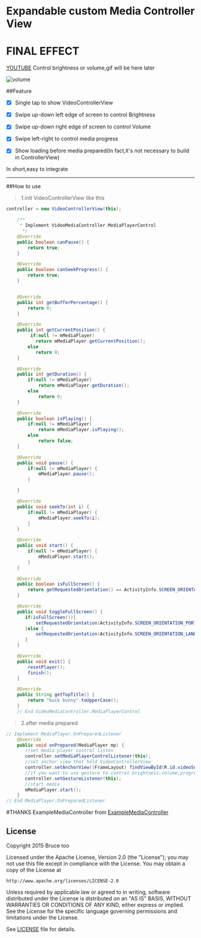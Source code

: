 # Expandable custom Media Controller View
  
# FINAL EFFECT
[YOUTUBE](https://www.youtube.com/watch?v=Cew5WQY3_ws)
Control brightness or volume,gif will be here later

![volume](./volume.png)

##Feature

- [x] Single tap to show VideoControllerView

- [x] Swipe up-down left edge of screen to control Brightness

- [x] Swipe up-down right edge of screen to control Volume

- [x] Swipe left-right to control media progress

- [x] Show loading before media prepared(In fact,it's not necessary to build in ControllerView)

In short,easy to integrate

------

##How to use
> 1.init VideoControllerView like this
  ```java
  controller = new VideoControllerView(this);
  
      /**
       * Implement VideoMediaController.MediaPlayerControl
        */
      @Override
      public boolean canPause() {
          return true;
      }
  
      @Override
      public boolean canSeekProgress() {
          return true;
      }
  
  
      @Override
      public int getBufferPercentage() {
          return 0;
      }
  
      @Override
      public int getCurrentPosition() {
           if(null != mMediaPlayer)
             return mMediaPlayer.getCurrentPosition();
          else
             return 0;
      }
  
      @Override
      public int getDuration() {
          if(null != mMediaPlayer)
              return mMediaPlayer.getDuration();
          else
              return 0;
      }
  
      @Override
      public boolean isPlaying() {
          if(null != mMediaPlayer)
              return mMediaPlayer.isPlaying();
          else
              return false;
      }
  
      @Override
      public void pause() {
          if(null != mMediaPlayer) {
              mMediaPlayer.pause();
          }
  
      }
  
      @Override
      public void seekTo(int i) {
          if(null != mMediaPlayer) {
              mMediaPlayer.seekTo(i);
          }
      }
  
      @Override
      public void start() {
          if(null != mMediaPlayer) {
              mMediaPlayer.start();
          }
      }
  
      @Override
      public boolean isFullScreen() {
          return getRequestedOrientation() == ActivityInfo.SCREEN_ORIENTATION_LANDSCAPE ? true : false;
      }
  
      @Override
      public void toggleFullScreen() {
         if(isFullScreen()){
             setRequestedOrientation(ActivityInfo.SCREEN_ORIENTATION_PORTRAIT);
         }else {
             setRequestedOrientation(ActivityInfo.SCREEN_ORIENTATION_LANDSCAPE);
         }
      }
  
      @Override
      public void exit() {
          resetPlayer();
          finish();
      }
  
      @Override
      public String getTopTitle() {
          return "buck bunny".toUpperCase();
      }
      // End VideoMediaController.MediaPlayerControl
  
  ```
> 2.after media prepared

  ```java
  // Implement MediaPlayer.OnPreparedListener
      @Override
      public void onPrepared(MediaPlayer mp) {
         //set media player control listen
         controller.setMediaPlayerControlListener(this);
         //set anchor view that hold VideoControllerView
         controller.setAnchorView((FrameLayout) findViewById(R.id.videoSurfaceContainer));
         //if you want to use gesture to control brightness,volume,progress..set this 
         controller.setGestureListener(this);
         //start media
         mMediaPlayer.start();
      }
  // End MediaPlayer.OnPreparedListener
  
  ```


#THANKS
ExampleMediaController from [ExampleMediaController](https://github.com/brightec/ExampleMediaController)

## License

Copyright 2015 Bruce too

Licensed under the Apache License, Version 2.0 (the "License");
you may not use this file except in compliance with the License.
You may obtain a copy of the License at

    http://www.apache.org/licenses/LICENSE-2.0

Unless required by applicable law or agreed to in writing, software
distributed under the License is distributed on an "AS IS" BASIS,
WITHOUT WARRANTIES OR CONDITIONS OF ANY KIND, either express or implied.
See the License for the specific language governing permissions and
limitations under the License.

See [LICENSE](LICENSE) file for details.